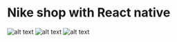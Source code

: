 # Nike shop with React native

![alt text](https://res.cloudinary.com/dzyz5unme/image/upload/v1611625354/555_sdnab0.gif)
![alt text](https://res.cloudinary.com/dzyz5unme/image/upload/v1611625553/8888_c92hjy.gif)
![alt text](https://res.cloudinary.com/dzyz5unme/image/upload/v1611615872/Screen_Recording_2021-01-26_at_1.00.35_b1k6cv_ep4qtn.gif)
